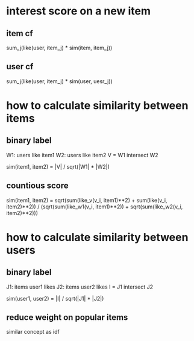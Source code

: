 # interest score on a new item

## item cf
sum_j(like(user, item_j) * sim(item, item_j))

## user cf
sum_j(like(user, item_j) * sim(user, uesr_j))


# how to calculate similarity between items

## binary label
W1: users like item1
W2: users like item2
V = W1 intersect W2

sim(item1, item2) = |V| / sqrt(|W1| * |W2|)

## countious score
sim(item1, item2) = sqrt(sum(like_v(v_i, item1)**2) + sum(like(v_i, item2)**2)) / (sqrt(sum(like_w1(v_i, item1)**2)) + sqrt(sum(like_w2(v_i, item2)**2)))


# how to calculate similarity between users

## binary label

J1: items user1 likes
J2: items user2 likes
I = J1 intersect J2

sim(user1, user2) = |I| / sqrt(|J1| * |J2|)

## reduce weight on popular items 
similar concept as idf


